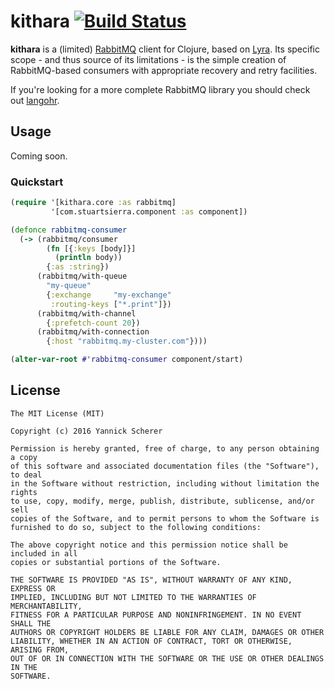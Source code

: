 # kithara [![Build Status](https://travis-ci.org/xsc/kithara.svg?branch=master)](https://travis-ci.org/xsc/kithara)

__kithara__ is a (limited) [RabbitMQ][rabbitmq] client for Clojure, based on
[Lyra][lyra]. Its specific scope - and thus source of its limitations - is the
simple creation of RabbitMQ-based consumers with appropriate recovery and retry
facilities.

If you're looking for a more complete RabbitMQ library you should check out
[langohr][langohr].

[rabbitmq]: https://www.rabbitmq.com
[lyra]: https://github.com/jhalterman/lyra
[langohr]: https://github.com/michaelklishin/langohr

## Usage

Coming soon.

### Quickstart

```clojure
(require '[kithara.core :as rabbitmq]
         '[com.stuartsierra.component :as component])

(defonce rabbitmq-consumer
  (-> (rabbitmq/consumer
        (fn [{:keys [body]}]
          (println body))
        {:as :string})
      (rabbitmq/with-queue
        "my-queue"
        {:exchange     "my-exchange"
         :routing-keys ["*.print"]})
      (rabbitmq/with-channel
        {:prefetch-count 20})
      (rabbitmq/with-connection
        {:host "rabbitmq.my-cluster.com"})))

(alter-var-root #'rabbitmq-consumer component/start)
```

## License

```
The MIT License (MIT)

Copyright (c) 2016 Yannick Scherer

Permission is hereby granted, free of charge, to any person obtaining a copy
of this software and associated documentation files (the "Software"), to deal
in the Software without restriction, including without limitation the rights
to use, copy, modify, merge, publish, distribute, sublicense, and/or sell
copies of the Software, and to permit persons to whom the Software is
furnished to do so, subject to the following conditions:

The above copyright notice and this permission notice shall be included in all
copies or substantial portions of the Software.

THE SOFTWARE IS PROVIDED "AS IS", WITHOUT WARRANTY OF ANY KIND, EXPRESS OR
IMPLIED, INCLUDING BUT NOT LIMITED TO THE WARRANTIES OF MERCHANTABILITY,
FITNESS FOR A PARTICULAR PURPOSE AND NONINFRINGEMENT. IN NO EVENT SHALL THE
AUTHORS OR COPYRIGHT HOLDERS BE LIABLE FOR ANY CLAIM, DAMAGES OR OTHER
LIABILITY, WHETHER IN AN ACTION OF CONTRACT, TORT OR OTHERWISE, ARISING FROM,
OUT OF OR IN CONNECTION WITH THE SOFTWARE OR THE USE OR OTHER DEALINGS IN THE
SOFTWARE.
```
